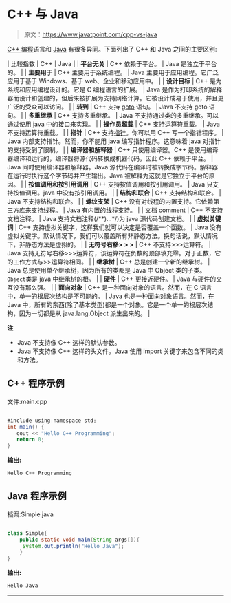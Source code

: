 # C++ 与 Java

> 原文：<https://www.javatpoint.com/cpp-vs-java>

[C++ 编程](cpp-tutorial)语言和 [Java](java-tutorial) 有很多异同。下面列出了 C++ 和 Java 之间的主要区别:

| 比较指数 | C++ | Java |
| **平台无关** | C++ 依赖于平台。 | Java 是独立于平台的。 |
| **主要用于** | C++ 主要用于系统编程。 | Java 主要用于应用编程。它广泛应用于基于 Windows、基于 web、企业和移动应用中。 |
| **设计目标** | C++ 是为系统和应用编程设计的。它是 C 编程语言的扩展。 | Java 是作为打印系统的解释器而设计和创建的，但后来被扩展为支持网络计算。它被设计成易于使用，并且更广泛的受众可以访问。 |
| **转到** | C++ 支持 [goto](cpp-goto-statement) 语句。 | Java 不支持 goto 语句。 |
| **多重继承** | C++ 支持多重继承。 | Java 不支持通过类的多重继承。可以通过使用 java 中的[接口](interface-in-java)来实现。 |
| **操作员超载** | C++ 支持[运算符重载](cpp-overloading)。 | Java 不支持运算符重载。 |
| **指针** | C++ 支持[指针](cpp-pointers)。你可以用 C++ 写一个指针程序。 | Java 内部支持指针。然而，你不能用 java 编写指针程序。这意味着 java 对指针的支持受到了限制。 |
| **编译器和解释器** | C++ 只使用编译器。C++ 是使用编译器编译和运行的，编译器将源代码转换成机器代码，因此 C++ 依赖于平台。 | Java 同时使用编译器和解释器。Java 源代码在编译时被转换成字节码。解释器在运行时执行这个字节码并产生输出。Java 被解释为这就是它独立于平台的原因。 |
| **按值调用和按引用调用** | C++ 支持按值调用和按引用调用。 | Java 只支持按值调用。java 中没有按引用调用。 |
| **结构和联合** | C++ 支持结构和联合。 | Java 不支持结构和联合。 |
| **螺纹支架** | C++ 没有对线程的内置支持。它依赖第三方库来支持线程。 | Java 有内置的[线程](multithreading-in-java)支持。 |
| 文档 comment | C++ 不支持文档注释。 | Java 支持文档注释(/**)...*/)为 java 源代码创建文档。 |
| **虚拟关键词** | C++ 支持虚拟关键字，这样我们就可以决定是否覆盖一个函数。 | Java 没有虚拟关键字。默认情况下，我们可以覆盖所有非静态方法。换句话说，默认情况下，非静态方法是虚拟的。 |
| **无符号右移> > >** | C++ 不支持>>>运算符。 | Java 支持无符号右移>>>运算符，该运算符在负数的顶部填充零。对于正数，它的工作方式与>>运算符相同。 |
| **继承树** | C++ 总是创建一个新的继承树。 | Java 总是使用单个继承树，因为所有的类都是 Java 中 Object 类的子类。`Object`类是 java 中[继承](inheritance-in-java)树的根。 |
| **硬件** | C++ 更接近硬件。 | Java 与硬件的交互没有那么强。 |
| **面向对象** | C++ 是一种面向对象的语言。然而，在 C 语言中，单一的根层次结构是不可能的。 | Java 也是一种[面向对象](java-oops-concepts)语言。然而，在 Java 中，所有的东西(除了基本类型)都是一个对象。它是一个单一的根层次结构，因为一切都是从 java.lang.Object 派生出来的。 |

**注**

*   Java 不支持像 C++ 这样的默认参数。
*   Java 不支持像 C++ 这样的头文件。Java 使用 import 关键字来包含不同的类和方法。

## C++ 程序示例

文件:main.cpp

```java

#include using namespace std;
int main() {
   cout << "Hello C++ Programming";
   return 0;
} 
```

**输出:**

```java
Hello C++ Programming

```

## Java 程序示例

档案:Simple.java

```java

class Simple{
    public static void main(String args[]){
     System.out.println("Hello Java");
    }
}

```

**输出:**

```java
Hello Java

```

* * *